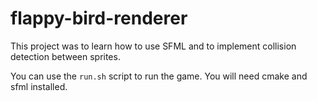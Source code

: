 # flappy-bird-renderer

This project was to learn how to use SFML and to implement collision detection between sprites.

You can use the `run.sh` script to run the game. You will need cmake and sfml installed.
